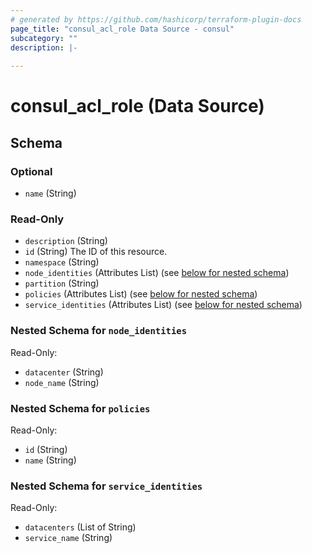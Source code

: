 ```yaml
---
# generated by https://github.com/hashicorp/terraform-plugin-docs
page_title: "consul_acl_role Data Source - consul"
subcategory: ""
description: |-
  
---
```


# consul_acl_role (Data Source)





<!-- schema generated by tfplugindocs -->
## Schema

### Optional

- `name` (String)

### Read-Only

- `description` (String)
- `id` (String) The ID of this resource.
- `namespace` (String)
- `node_identities` (Attributes List) (see [below for nested schema](#nestedatt--node_identities))
- `partition` (String)
- `policies` (Attributes List) (see [below for nested schema](#nestedatt--policies))
- `service_identities` (Attributes List) (see [below for nested schema](#nestedatt--service_identities))

<a id="nestedatt--node_identities"></a>
### Nested Schema for `node_identities`

Read-Only:

- `datacenter` (String)
- `node_name` (String)


<a id="nestedatt--policies"></a>
### Nested Schema for `policies`

Read-Only:

- `id` (String)
- `name` (String)


<a id="nestedatt--service_identities"></a>
### Nested Schema for `service_identities`

Read-Only:

- `datacenters` (List of String)
- `service_name` (String)
